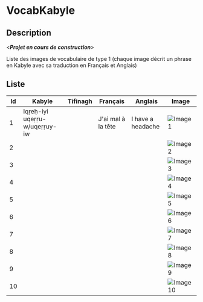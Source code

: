 # VocabKabyle
## Description

<*__Projet en cours de construction__*>

Liste des images de vocabulaire de type 1 (chaque image décrit un phrase en Kabyle avec sa traduction en Français et Anglais)

## Liste

| Id | Kabyle                        | Tifinagh | Français           | Anglais           | Image             |
|----|-------------------------------|----------|--------------------|-------------------|-------------------|
| 1  | Iqṛeḥ-iyi uqeṛṛu-w/uqeṛṛuy-iw |          | J'ai mal à la tête | I have a headache | ![Image1][Img1]   |
| 2  |                               |          |                    |                   | ![Image2][Img2]   |
| 3  |                               |          |                    |                   | ![Image3][Img3]   |
| 4  |                               |          |                    |                   | ![Image4][Img4]   |
| 5  |                               |          |                    |                   | ![Image5][Img5]   |
| 6  |                               |          |                    |                   | ![Image6][Img6]   |
| 7  |                               |          |                    |                   | ![Image7][Img7]   |
| 8  |                               |          |                    |                   | ![Image8][Img8]   |
| 9  |                               |          |                    |                   | ![Image9][Img9]   |
| 10 |                               |          |                    |                   | ![Image10][Img10] |














[Img1]:https://raw.githubusercontent.com/VocabKabyle/VocabKabyle/master/Type_2/images/1.png
[Img2]:https://raw.githubusercontent.com/VocabKabyle/VocabKabyle/master/Type_2/images/2.png
[Img3]:https://raw.githubusercontent.com/VocabKabyle/VocabKabyle/master/Type_2/images/3.png
[Img4]:https://raw.githubusercontent.com/VocabKabyle/VocabKabyle/master/Type_2/images/4.png
[Img5]:https://raw.githubusercontent.com/VocabKabyle/VocabKabyle/master/Type_2/images/5.png
[Img6]:https://raw.githubusercontent.com/VocabKabyle/VocabKabyle/master/Type_2/images/6.png
[Img7]:https://raw.githubusercontent.com/VocabKabyle/VocabKabyle/master/Type_2/images/7.png
[Img8]:https://raw.githubusercontent.com/VocabKabyle/VocabKabyle/master/Type_2/images/8.png
[Img9]:https://raw.githubusercontent.com/VocabKabyle/VocabKabyle/master/Type_2/images/9.png
[Img10]:https://raw.githubusercontent.com/VocabKabyle/VocabKabyle/master/Type_2/images/10.png
